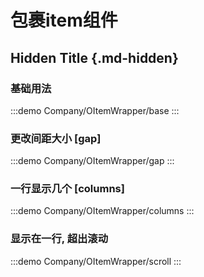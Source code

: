 # 包裹item组件

## Hidden Title {.md-hidden}

### 基础用法

:::demo
Company/OItemWrapper/base
:::

### 更改间距大小 [gap]

:::demo
Company/OItemWrapper/gap
:::

### 一行显示几个 [columns]

:::demo
Company/OItemWrapper/columns
:::

### 显示在一行, 超出滚动

:::demo
Company/OItemWrapper/scroll
:::
